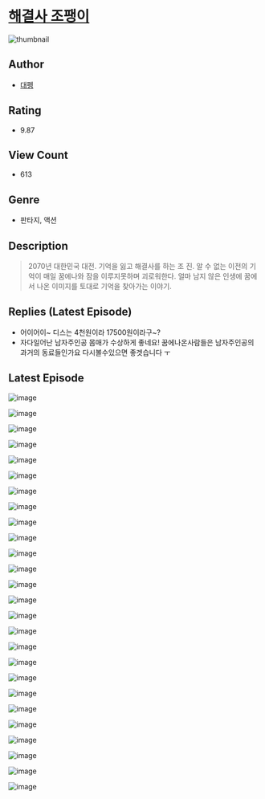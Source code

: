 # [해결사 조팽이](https://comic.naver.com/bestChallenge/list?titleId=810774)
![thumbnail](https://image-comic.pstatic.net/user_contents_data/challenge_comic/2023/05/24/317519/upload_3544389206098142265_480x623.jpeg)

## Author
- [대펭](https://comic.naver.com/artistTitle?id=317519)

## Rating
- 9.87

## View Count
- 613

## Genre
- 판타지, 액션

## Description
> 2070년 대한민국 대전. 기억을 잃고 해결사를 하는 조 진. 알 수 없는 이전의 기억이 매일 꿈에나와 잠을 이루지못하며 괴로워한다. 얼마 남지 않은 인생에 꿈에서 나온 이미지를 토대로 기억을 찾아가는 이야기.

## Replies (Latest Episode)
- 어이어이~ 디스는 4천원이라 17500원이라구~?
- 자다일어난 남자주인공 몸매가 수상하게 좋네요! 꿈에나온사람들은 남자주인공의 과거의 동료들인가요 다시볼수있으면 좋겟습니다 ㅜ

## Latest Episode
![image](https://image-comic.pstatic.net/user_contents_data/challenge_comic/2023/05/24/317519/upload_3906362718925762658.jpeg)

![image](https://image-comic.pstatic.net/user_contents_data/challenge_comic/2023/05/24/317519/upload_4062919091637204068.jpeg)

![image](https://image-comic.pstatic.net/user_contents_data/challenge_comic/2023/05/24/317519/upload_3919649239766283873.jpeg)

![image](https://image-comic.pstatic.net/user_contents_data/challenge_comic/2023/05/24/317519/upload_7363440611970988130.jpeg)

![image](https://image-comic.pstatic.net/user_contents_data/challenge_comic/2023/05/24/317519/upload_4050197527291770980.jpeg)

![image](https://image-comic.pstatic.net/user_contents_data/challenge_comic/2023/05/24/317519/upload_7147548385713665329.jpeg)

![image](https://image-comic.pstatic.net/user_contents_data/challenge_comic/2023/05/24/317519/upload_7378645733393785143.jpeg)

![image](https://image-comic.pstatic.net/user_contents_data/challenge_comic/2023/05/24/317519/upload_3978710588328326964.jpeg)

![image](https://image-comic.pstatic.net/user_contents_data/challenge_comic/2023/05/24/317519/upload_7075214823699801697.jpeg)

![image](https://image-comic.pstatic.net/user_contents_data/challenge_comic/2023/05/24/317519/upload_3990812904272258356.jpeg)

![image](https://image-comic.pstatic.net/user_contents_data/challenge_comic/2023/05/24/317519/upload_3906367323982947383.jpeg)

![image](https://image-comic.pstatic.net/user_contents_data/challenge_comic/2023/05/24/317519/upload_3979321015719703601.jpeg)

![image](https://image-comic.pstatic.net/user_contents_data/challenge_comic/2023/05/24/317519/upload_3775816629684888886.jpeg)

![image](https://image-comic.pstatic.net/user_contents_data/challenge_comic/2023/05/24/317519/upload_7234578918709735780.jpeg)

![image](https://image-comic.pstatic.net/user_contents_data/challenge_comic/2023/05/24/317519/upload_4135824400516867127.jpeg)

![image](https://image-comic.pstatic.net/user_contents_data/challenge_comic/2023/05/24/317519/upload_4063996608653767782.jpeg)

![image](https://image-comic.pstatic.net/user_contents_data/challenge_comic/2023/05/24/317519/upload_3546692670861949285.jpeg)

![image](https://image-comic.pstatic.net/user_contents_data/challenge_comic/2023/05/24/317519/upload_3474919875199381814.jpeg)

![image](https://image-comic.pstatic.net/user_contents_data/challenge_comic/2023/05/24/317519/upload_7293355511711347255.jpeg)

![image](https://image-comic.pstatic.net/user_contents_data/challenge_comic/2023/05/24/317519/upload_4121132537184544055.jpeg)

![image](https://image-comic.pstatic.net/user_contents_data/challenge_comic/2023/05/24/317519/upload_3978196034180375601.jpeg)

![image](https://image-comic.pstatic.net/user_contents_data/challenge_comic/2023/05/26/317519/upload_7293690884249891896.jpeg)

![image](https://image-comic.pstatic.net/user_contents_data/challenge_comic/2023/05/24/317519/upload_3833797365395436130.jpeg)

![image](https://image-comic.pstatic.net/user_contents_data/challenge_comic/2023/05/24/317519/upload_3991941008272471137.jpeg)

![image](https://image-comic.pstatic.net/user_contents_data/challenge_comic/2023/05/24/317519/upload_3832903466706101303.jpeg)

![image](https://image-comic.pstatic.net/user_contents_data/challenge_comic/2023/05/24/317519/upload_3690198738086211888.jpeg)
